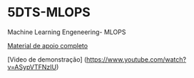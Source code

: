 # 5DTS-MLOPS
Machine Learning Engeneering- MLOPS

[Material de apoio completo](https://github.com/anapaulalavieri/5DTS-MLOPS/blob/main/MLOPS_Trabalho_Integrado.ipynb)

[Video de demonstração] (https://www.youtube.com/watch?v=ASypVTFNzIU)